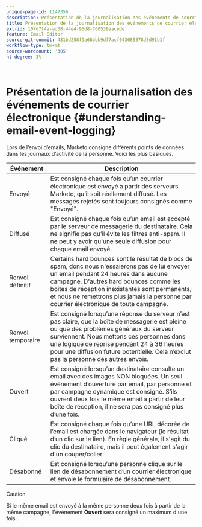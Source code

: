 ```yaml
---
unique-page-id: 1147356
description: Présentation de la journalisation des événements de courrier électronique - Documents Marketo - Documentation du produit
title: Présentation de la journalisation des événements de courrier électronique
exl-id: 107d7f4a-ad38-44e4-95d8-760539aacede
feature: Email Editor
source-git-commit: 431bd258f9a68bbb9df7acf043085578d3d91b1f
workflow-type: tm+mt
source-wordcount: '305'
ht-degree: 3%

---
```


# Présentation de la journalisation des événements de courrier électronique {#understanding-email-event-logging}

Lors de l’envoi d’emails, Marketo consigne différents points de données dans les journaux d’activité de la personne. Voici les plus basiques.

| Événement | Description |
|---|---|
| Envoyé | Est consigné chaque fois qu’un courrier électronique est envoyé à partir des serveurs Marketo, qu’il soit réellement diffusé. Les messages rejetés sont toujours consignés comme &quot;Envoyé&quot;. |
| Diffusé | Est consigné chaque fois qu’un email est accepté par le serveur de messagerie du destinataire. Cela ne signifie pas qu’il évite les filtres anti-spam. Il ne peut y avoir qu&#39;une seule diffusion pour chaque email envoyé. |
| Renvoi définitif | Certains hard bounces sont le résultat de blocs de spam, donc nous n&#39;essaierons pas de lui envoyer un email pendant 24 heures dans aucune campagne. D&#39;autres hard bounces comme les boîtes de réception inexistantes sont permanents, et nous ne remettrons plus jamais la personne par courrier électronique de toute campagne. |
| Renvoi temporaire | Est consigné lorsqu’une réponse du serveur n’est pas claire, que la boîte de messagerie est pleine ou que des problèmes généraux du serveur surviennent. Nous mettons ces personnes dans une logique de reprise pendant 24 à 36 heures pour une diffusion future potentielle. Cela n’exclut pas la personne des autres envois. |
| Ouvert | Est consigné lorsqu’un destinataire consulte un email avec des images NON bloquées. Un seul événement d’ouverture par email, par personne et par campagne dynamique est consigné. S’ils ouvrent deux fois le même email à partir de leur boîte de réception, il ne sera pas consigné plus d’une fois. |
| Cliqué | Est consigné chaque fois qu’une URL décorée de l’email est chargée dans le navigateur (le résultat d’un clic sur le lien). En règle générale, il s&#39;agit du clic du destinataire, mais il peut également s&#39;agir d&#39;un couper/coller. |
| Désabonné | Est consigné lorsqu’une personne clique sur le lien de désabonnement d’un courrier électronique et envoie le formulaire de désabonnement. |

>[!CAUTION]
>
>Si le même email est envoyé à la même personne deux fois à partir de la même campagne, l&#39;événement **Ouvert** sera consigné un maximum d&#39;une fois.
